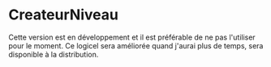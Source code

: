 # CreateurNiveau

Cette version est en développement et il est préférable de ne pas l'utiliser pour le moment. Ce logicel sera améliorée quand j'aurai plus de temps, sera disponible à la distribution.
